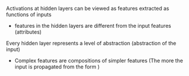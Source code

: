 Activations at hidden layers can be viewed as features extracted as functions of inputs
- features in the hidden layers are different from the input features (attributes)

Every hidden layer represents a level of abstraction (abstraction of the input)
- Complex features are compositions of simpler features (The more the input is propagated from the form )